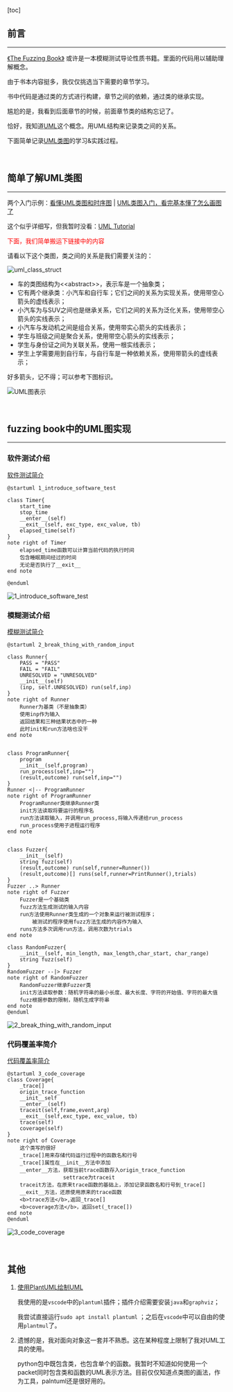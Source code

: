 [toc]

## 前言

---

[《The Fuzzing Book》](https://www.fuzzingbook.org/html/00_Table_of_Contents.html) 或许是一本模糊测试导论性质书籍。里面的代码用以辅助理解概念。

由于书本内容挺多，我仅仅挑选当下需要的章节学习。

书中代码是通过类的方式进行构建，章节之间的依赖，通过类的继承实现。

尴尬的是，我看到后面章节的时候，前面章节类的结构忘记了。

恰好，我知道[UML](https://zh.wikipedia.org/wiki/%E7%BB%9F%E4%B8%80%E5%BB%BA%E6%A8%A1%E8%AF%AD%E8%A8%80)这个概念。用UML结构来记录类之间的关系。

下面简单记录[UML类图](https://zh.wikipedia.org/wiki/%E9%A1%9E%E5%88%A5%E5%9C%96)的学习&实践过程。

<br>

## 简单了解UML类图

---

两个入门示例：[看懂UML类图和时序图](https://design-patterns.readthedocs.io/zh_CN/latest/read_uml.html) | [UML类图入门，看完基本懂了怎么画图了](http://www.uml.org.cn/oobject/201905073.asp)

这个似乎详细写，但我暂时没看：[UML Tutorial](https://www.tutorialspoint.com/uml/index.htm)

<font color=red>下面，我们简单搬运下链接中的内容</font> 

请看以下这个类图，类之间的关系是我们需要关注的：

![uml_class_struct](UML图.assets/uml_class_struct.jpeg)

- 车的类图结构为\<\<abstract\>\>，表示车是一个抽象类；
- 它有两个继承类：小汽车和自行车；它们之间的关系为实现关系，使用带空心箭头的虚线表示；
- 小汽车为与SUV之间也是继承关系，它们之间的关系为泛化关系，使用带空心箭头的实线表示；
- 小汽车与发动机之间是组合关系，使用带实心箭头的实线表示；
- 学生与班级之间是聚合关系，使用带空心箭头的实线表示；
- 学生与身份证之间为关联关系，使用一根实线表示；
- 学生上学需要用到自行车，与自行车是一种依赖关系，使用带箭头的虚线表示；

好多箭头，记不得；可以参考下图标识。

![UML图表示](UML图.assets/UML图表示.gif)

<br>

## fuzzing book中的UML图实现

---

### 软件测试介绍

[软件测试简介](https://blog.csdn.net/sinat_38816924/article/details/110664084)

```uml
@startuml 1_introduce_software_test

class Timer{
    start_time
    stop_time
    __enter__(self)
    __exit__(self, exc_type, exc_value, tb)
    elapsed_time(self)
}
note right of Timer
    elapsed_time函数可以计算当前代码的执行时间
    包含睡眠期间经过的时间
    无论是否执行了__exit__
end note

@enduml
```

![1_introduce_software_test](UML图.assets/1_introduce_software_test.png) 

### 模糊测试介绍

[模糊测试简介](https://blog.csdn.net/sinat_38816924/article/details/110880475)

```uml
@startuml 2_break_thing_with_random_input

class Runner{
    PASS = "PASS"
    FAIL = "FAIL"
    UNRESOLVED = "UNRESOLVED"
    __init__(self)
    (inp, self.UNRESOLVED) run(self,inp)
}
note right of Runner
    Runner为基类（不是抽象类）
    使用inp作为输入
    返回结果和三种结果状态中的一种
    此时init和run方法啥也没干
end note


class ProgramRunner{
    program
    __init__(self,program)
    run_process(self,inp="")
    (result,outcome) run(self,inp="")
}
Runner <|-- ProgramRunner
note right of ProgramRunner
    ProgramRunner类继承Runner类
    init方法读取将要运行的程序名
    run方法读取输入，并调用run_process,将输入传递给run_process
    run_process使用子进程运行程序
end note


class Fuzzer{
    __init__(self)
    string fuzz(self)
    (result,outcome) run(self,runner=Runner())
    (result,outcome)[] runs(self,runner=PrintRunner(),trials)
}
Fuzzer ..> Runner
note right of Fuzzer
    Fuzzer是一个基础类
    fuzz方法生成测试的输入内容
    run方法使用Runner类生成的一个对象来运行被测试程序；
        被测试的程序使用fuzz方法生成的内容作为输入
    runs方法多次调用run方法，调用次数为trials
end note

class RandomFuzzer{
    __init__(self, min_length, max_length,char_start, char_range)
    string fuzz(self)
}
RandomFuzzer --|> Fuzzer
note right of RandomFuzzer
    RandomFuzzer继承Fuzzer类
    init方法读取参数：随机字符串的最小长度、最大长度、字符的开始值、字符的最大值
    fuzz根据参数的限制，随机生成字符串
end note
@enduml

```

![2_break_thing_with_random_input](UML图.assets/2_break_thing_with_random_input.png)

### 代码覆盖率简介

[代码覆盖率简介](https://blog.csdn.net/sinat_38816924/article/details/111070878)

```uml
@startuml 3_code_coverage
class Coverage{
    _trace[]
    origin_trace_function
    __init__self
    __enter__(self)
    traceit(self,frame,event,arg)
    __exit__(self,exc_type, exc_value, tb)
    trace(self)
    coverage(self)
}
note right of Coverage
    这个类写的很好
    _trace[]用来存储代码运行过程中的函数名和行号
    _trace[]属性在__init__方法中添加
    __enter__方法，获取当前trace函数存入origin_trace_function
                  settrace为traceit
    traceit方法，在原来trace函数的基础上，添加记录函数名和行号到_trace[]
    __exit__方法，还原使用原来的trace函数
    <b>trace方法</b>,返回_trace[]
    <b>coverage方法</b>，返回set(_trace[])
end note
@enduml
```

![3_code_coverage](UML图.assets/3_code_coverage.png)

<br>

## 其他

1. [使用PlantUML绘制UML](https://plantuml.com/zh/)

   我使用的是`vscode`中的`plantuml`插件；插件介绍需要安装`java`和`graphviz`；

   我尝试直接运行`sudo apt install plantuml` ；之后在`vscode`中可以自由的使用`plantmul`了。

2. 遗憾的是，我对面向对象这一套并不熟悉。这在某种程度上限制了我对UML工具的使用。

   python包中既包含类，也包含单个的函数。我暂时不知道如何使用一个packet同时包含类和函数的UML表示方法。目前仅仅知道点类图的画法，作为工具，palntuml还是很好用的。